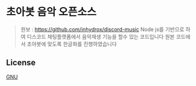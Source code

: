 # 초아봇 음악 오픈소스
> 원보 : https://github.com/inhydrox/discord-music
Node js를 기반으로 하여 디스코드 채팅플랫폼에서 음악재생 기능을 할수 있는 코드입니다
원본 코드에서 초아봇에 맞도록 한글화를 진행하였습니다

## License
[GNU](https://choosealicense.com/licenses/gpl-3.0/)
